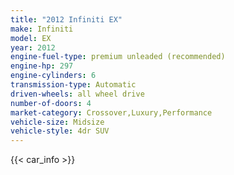 ```yaml
---
title: "2012 Infiniti EX"
make: Infiniti
model: EX
year: 2012
engine-fuel-type: premium unleaded (recommended)
engine-hp: 297
engine-cylinders: 6
transmission-type: Automatic
driven-wheels: all wheel drive
number-of-doors: 4
market-category: Crossover,Luxury,Performance
vehicle-size: Midsize
vehicle-style: 4dr SUV
---
```


{{< car_info >}}
